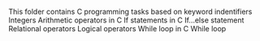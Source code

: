 This folder contains C programming tasks based on
	keyword indentifiers
	Integers
	Arithmetic operators in C
	If statements in C
	If...else statement
	Relational operators
	Logical operators
	While loop in C
	While loop
